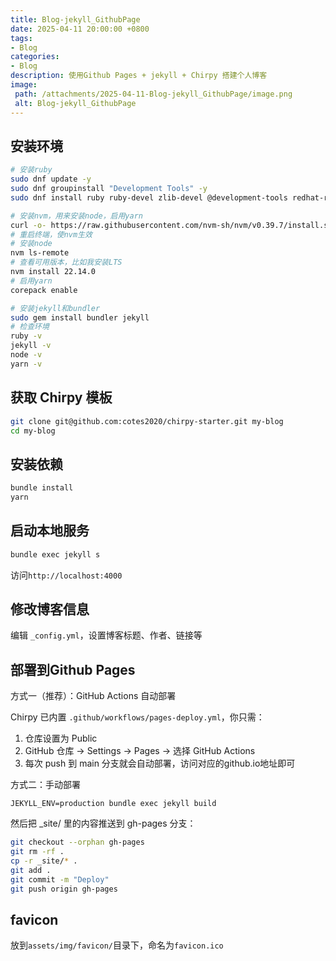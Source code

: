 ```yaml
---
title: Blog-jekyll_GithubPage
date: 2025-04-11 20:00:00 +0800
tags:
- Blog
categories:
- Blog
description: 使用Github Pages + jekyll + Chirpy 搭建个人博客
image:
 path: /attachments/2025-04-11-Blog-jekyll_GithubPage/image.png
 alt: Blog-jekyll_GithubPage  
---
```


## 安装环境

```bash
# 安装ruby
sudo dnf update -y
sudo dnf groupinstall "Development Tools" -y
sudo dnf install ruby ruby-devel zlib-devel @development-tools redhat-rpm-config -y

# 安装nvm，用来安装node，启用yarn
curl -o- https://raw.githubusercontent.com/nvm-sh/nvm/v0.39.7/install.sh | bash
# 重启终端，使nvm生效
# 安装node
nvm ls-remote
# 查看可用版本，比如我安装LTS
nvm install 22.14.0
# 启用yarn
corepack enable

# 安装jekyll和bundler
sudo gem install bundler jekyll
# 检查环境
ruby -v
jekyll -v
node -v
yarn -v
```

## 获取 Chirpy 模板

```bash
git clone git@github.com:cotes2020/chirpy-starter.git my-blog
cd my-blog
```

## 安装依赖

```bash
bundle install
yarn
```

## 启动本地服务

```bash
bundle exec jekyll s
```

访问`http://localhost:4000`

## 修改博客信息

编辑 `_config.yml`，设置博客标题、作者、链接等

## 部署到Github Pages

方式一（推荐）：GitHub Actions 自动部署

Chirpy 已内置 `.github/workflows/pages-deploy.yml`，你只需：

1. 仓库设置为 Public
2. GitHub 仓库 → Settings → Pages → 选择 GitHub Actions
3. 每次 push 到 main 分支就会自动部署，访问对应的github.io地址即可

方式二：手动部署
```
JEKYLL_ENV=production bundle exec jekyll build
```

然后把 _site/ 里的内容推送到 gh-pages 分支：
```bash
git checkout --orphan gh-pages
git rm -rf .
cp -r _site/* .
git add .
git commit -m "Deploy"
git push origin gh-pages
```

## favicon

放到`assets/img/favicon/`目录下，命名为`favicon.ico`